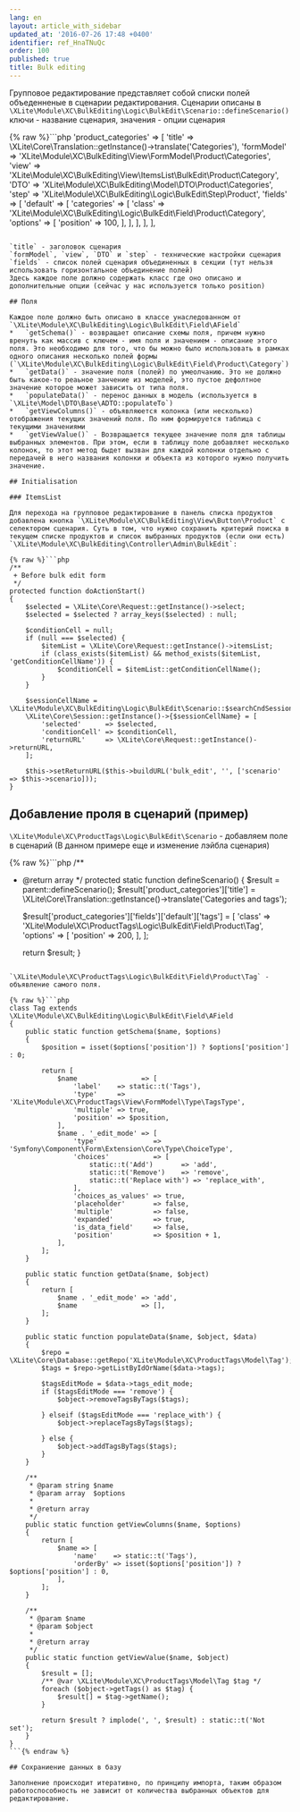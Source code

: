 ```yaml
---
lang: en
layout: article_with_sidebar
updated_at: '2016-07-26 17:48 +0400'
identifier: ref_HnaTNuQc
order: 100
published: true
title: Bulk editing
---
```

Групповое редактирование представляет собой списки полей объеденненые в сценарии редактирования.
Сценарии описаны в `\XLite\Module\XC\BulkEditing\Logic\BulkEdit\Scenario::defineScenario()`
ключи - название сценария, значения - опции сценария

{% raw %}```php
'product_categories'           => [
    'title'     => \XLite\Core\Translation::getInstance()->translate('Categories'),
    'formModel' => 'XLite\Module\XC\BulkEditing\View\FormModel\Product\Categories',
    'view'      => 'XLite\Module\XC\BulkEditing\View\ItemsList\BulkEdit\Product\Category',
    'DTO'       => 'XLite\Module\XC\BulkEditing\Model\DTO\Product\Categories',
    'step'      => 'XLite\Module\XC\BulkEditing\Logic\BulkEdit\Step\Product',
    'fields'    => [
        'default' => [
            'categories' => [
                'class'   => 'XLite\Module\XC\BulkEditing\Logic\BulkEdit\Field\Product\Category',
                'options' => [
                    'position' => 100,
                ],
            ],
        ],
    ],
],
```{% endraw %}

`title` - заголовок сценария
`formModel`, `view`, `DTO` и `step` - технические настройки сценария
`fields` - список полей сценария объединенных в секции (тут нельзя 
использовать горизонтальное объединение полей)
Здесь каждое поле должно содержать класс где оно описано и дополнительные опции (сейчас у нас используется только position)

## Поля

Каждое поле должно быть описано в классе унаследованном от `\XLite\Module\XC\BulkEditing\Logic\BulkEdit\Field\AField`
*   `getSchema()` - возвращает описание схемы поля, причем нужно вренуть как массив с ключем - имя поля и значением - описание этого поля. Это необходимо для того, что бы можно было использовать в рамках одного описания несколько полей формы (`\XLite\Module\XC\BulkEditing\Logic\BulkEdit\Field\Product\Category`)
*   `getData()` - значение поля (полей) по умеолчанию. Это не должно быть какое-то реаьное занчение из моделей, это пустое дефолтное значение которое может зависить от типа поля.
*   `populateData()` - перенос данных в модель (используется в `\XLite\Model\DTO\Base\ADTO::populateTo`)
*   `getViewColumns()` - объявляюется колонка (или несколько) отображения текущих значений поля. По ним формируется таблица с текущими значениями
*   `getViewValue()` - Возвращается текущее значение поля для таблицы выбранных элементов. При этом, если в таблицу поле добавляет несколько колонок, то этот метод быдет вызван для каждой колонки отдельно с передачей в него названия колонки и объекта из которого нужно получить значение.

## Initialisation

### ItemsList

Для перехода на групповое редактирование в панель списка продуктов добавлена кнопка `\XLite\Module\XC\BulkEditing\View\Button\Product` с селектором сценария. Суть в том, что нужно сохранить критерий поиска в текущем списке продуктов и список выбранных продуктов (если они есть) `\XLite\Module\XC\BulkEditing\Controller\Admin\BulkEdit`:

{% raw %}```php
/**
 + Before bulk edit form
 */
protected function doActionStart()
{
    $selected = \XLite\Core\Request::getInstance()->select;
    $selected = $selected ? array_keys($selected) : null;

    $conditionCell = null;
    if (null === $selected) {
        $itemList = \XLite\Core\Request::getInstance()->itemsList;
        if (class_exists($itemList) && method_exists($itemList, 'getConditionCellName')) {
            $conditionCell = $itemList::getConditionCellName();
        }
    }

    $sessionCellName = \XLite\Module\XC\BulkEditing\Logic\BulkEdit\Scenario::$searchCndSessionCell;
    \XLite\Core\Session::getInstance()->{$sessionCellName} = [
        'selected'      => $selected,
        'conditionCell' => $conditionCell,
        'returnURL'     => \XLite\Core\Request::getInstance()->returnURL,
    ];

    $this->setReturnURL($this->buildURL('bulk_edit', '', ['scenario' => $this->scenario]));
}
```

## Добавление проля в сценарий (пример)

`\XLite\Module\XC\ProductTags\Logic\BulkEdit\Scenario` - добавляем поле в сценарий (В данном примере еще и изменение лэйбла сценария)

{% raw %}```php
/**
 + @return array
 */
protected static function defineScenario()
{
    $result = parent::defineScenario();
    $result['product_categories']['title'] = \XLite\Core\Translation::getInstance()->translate('Categories and tags');

    $result['product_categories']['fields']['default']['tags'] = [
        'class'   => 'XLite\Module\XC\ProductTags\Logic\BulkEdit\Field\Product\Tag',
        'options' => [
            'position' => 200,
        ],
    ];

    return $result;
}
```{% endraw %}

`\XLite\Module\XC\ProductTags\Logic\BulkEdit\Field\Product\Tag` - объявление самого поля.

{% raw %}```php
class Tag extends \XLite\Module\XC\BulkEditing\Logic\BulkEdit\Field\AField
{
    public static function getSchema($name, $options)
    {
        $position = isset($options['position']) ? $options['position'] : 0;

        return [
            $name                => [
                'label'    => static::t('Tags'),
                'type'     => 'XLite\Module\XC\ProductTags\View\FormModel\Type\TagsType',
                'multiple' => true,
                'position' => $position,
            ],
            $name . '_edit_mode' => [
                'type'              => 'Symfony\Component\Form\Extension\Core\Type\ChoiceType',
                'choices'           => [
                    static::t('Add')       => 'add',
                    static::t('Remove')    => 'remove',
                    static::t('Replace with') => 'replace_with',
                ],
                'choices_as_values' => true,
                'placeholder'       => false,
                'multiple'          => false,
                'expanded'          => true,
                'is_data_field'     => false,
                'position'          => $position + 1,
            ],
        ];
    }

    public static function getData($name, $object)
    {
        return [
            $name . '_edit_mode' => 'add',
            $name                => [],
        ];
    }

    public static function populateData($name, $object, $data)
    {
        $repo = \XLite\Core\Database::getRepo('XLite\Module\XC\ProductTags\Model\Tag');
        $tags = $repo->getListByIdOrName($data->tags);

        $tagsEditMode = $data->tags_edit_mode;
        if ($tagsEditMode === 'remove') {
            $object->removeTagsByTags($tags);

        } elseif ($tagsEditMode === 'replace_with') {
            $object->replaceTagsByTags($tags);

        } else {
            $object->addTagsByTags($tags);
        }
    }

    /**
     * @param string $name
     * @param array  $options
     *
     * @return array
     */
    public static function getViewColumns($name, $options)
    {
        return [
            $name => [
                'name'    => static::t('Tags'),
                'orderBy' => isset($options['position']) ? $options['position'] : 0,
            ],
        ];
    }

    /**
     * @param $name
     * @param $object
     *
     * @return array
     */
    public static function getViewValue($name, $object)
    {
        $result = [];
        /** @var \XLite\Module\XC\ProductTags\Model\Tag $tag */
        foreach ($object->getTags() as $tag) {
            $result[] = $tag->getName();
        }

        return $result ? implode(', ', $result) : static::t('Not set');
    }
}
```{% endraw %}

## Сохраниение данных в базу

Заполнение происходит итеративно, по принципу импорта, таким образом работоспособность не зависит от количества выбранных объектов для редактирование.